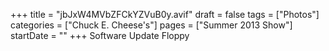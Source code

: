 +++
title = "jbJxW4MVbZFCkYZVuB0y.avif"
draft = false
tags = ["Photos"]
categories = ["Chuck E. Cheese's"]
pages = ["Summer 2013 Show"]
startDate = ""
+++
Software Update Floppy
